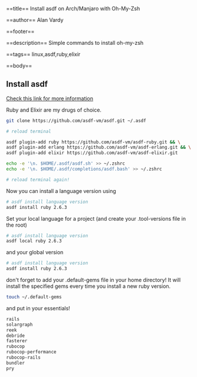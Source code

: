 ==title==
Install asdf on Arch/Manjaro with Oh-My-Zsh

==author==
Alan Vardy

==footer==


==description==
Simple commands to install oh-my-zsh

==tags==
linux,asdf,ruby,elixir

==body==
## Install asdf

[Check this link for more information](https://asdf-vm.com/#/core-manage-asdf-vm)

Ruby and Elixir are my drugs of choice.

```bash
git clone https://github.com/asdf-vm/asdf.git ~/.asdf

# reload terminal

asdf plugin-add ruby https://github.com/asdf-vm/asdf-ruby.git && \
asdf plugin-add erlang https://github.com/asdf-vm/asdf-erlang.git && \
asdf plugin-add elixir https://github.com/asdf-vm/asdf-elixir.git

echo -e '\n. $HOME/.asdf/asdf.sh' >> ~/.zshrc
echo -e '\n. $HOME/.asdf/completions/asdf.bash' >> ~/.zshrc

# reload terminal again!
```

Now you can install a language version using

```bash
# asdf install language version
asdf install ruby 2.6.3
```

Set your local language for a project (and create your .tool-versions file in the root)

```bash
# asdf install language version
asdf local ruby 2.6.3
```

and your global version

```bash
# asdf install language version
asdf install ruby 2.6.3
```

don't forget to add your .default-gems file in your home directory! It will install the specified gems every time you install a new ruby version.

```bash
touch ~/.default-gems
```

and put in your essentials!

```bash
rails
solargraph
reek
debride
fasterer
rubocop
rubocop-performance
rubocop-rails
bundler
pry
```

